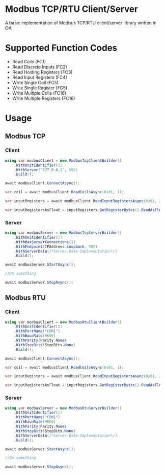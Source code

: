 # Modbus TCP/RTU Client/Server 

A basic implementation of Modbus TCP/RTU client/server library written in C#.

# Supported Function Codes

* Read Coils (FC1)
* Read Discrete Inputs (FC2)
* Read Holding Registers (FC3)
* Read Input Registers (FC4)
* Write Single Coil (FC5)
* Write Single Register (FC5)
* Write Multiple Coils (FC16)
* Write Multiple Registers (FC16) 

# Usage

## Modbus TCP

### Client

```csharp
using var modbusClient = new ModbusTcpClientBuilder()
	.WithUnitIdentifier(1)
    .WithServer("127.0.0.1", 502)
    .Build();

await modbusClient.ConnectAsync();

var coil = await modbusClient.ReadCoilsAsync(0x01, 1);

var inputRegisters = await modbusClient.ReadInputRegistersAsync(0x01, 2);

var inputRegistersAsFloat = inputRegisters.GetRegisterBytes().ReadAsFloat().First();

```

### Server

```csharp
using var modbusServer = new ModbusTcpServerBuilder()
	.WithUnitIdentifier(1)
    .WithMaxServerConnections(1)
    .WithEndpoint(IPAddress.Loopback, 502)
    .WithServerData(/*Server-Data-Implementation*/)
    .Build();

await modbusServer.StartAsync();

//Do something

await modbusServer.StopAsync();
```

## Modbus RTU

### Client

```csharp
using var modbusClient = new ModbusRtuClientBuilder()
	.WithUnitIdentifier(1)
    .WithPortName("COM1")
    .WithBaudRate(9600)
    .WithParity(Parity.None)
    .WithStopBits(StopBits.None)
    .Build();

await modbusClient.ConnectAsync();

var coil = await modbusClient.ReadCoilsAsync(0x01, 1);

var inputRegisters = await modbusClient.ReadInputRegistersAsync(0x01, 2);

var inputRegistersAsFloat = inputRegisters.GetRegisterBytes().ReadAsFloat().First();

```

### Server

```csharp
using var modbusServer = new ModbusRtuServerBuilder()
	.WithUnitIdentifier(1)
    .WithPortName("COM1")
    .WithBaudRate(9600)
    .WithParity(Parity.None)
    .WithStopBits(StopBits.None)
    .WithServerData(/*Server-Data-Implementation*/)
    .Build();

await modbusServer.StartAsync();

//Do something

await modbusServer.StopAsync();
```